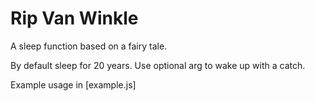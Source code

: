 # Rip Van Winkle

A sleep function based on a fairy tale.  

By default sleep for 20 years.  Use optional arg to wake up with a catch.

Example usage in [example.js]

